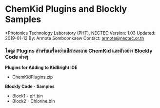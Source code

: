 # ChemKid Plugins and Blockly Samples
*Photonics Technology Laboratory (PHT), NECTEC
Version: 1.03
Updated: 2019-01-12
By: Armote Somboonkaew
Contact: armote@nectec.or.th

### โมดูล Plugins สำหรับเครื่องอ่านสีสารละลาย ChemKid และตัวอย่าง Blockly Code ต่างๆ
**Plugins for Adding to KidBright IDE**
- ChemKidPlugins.zip

**Blockly Code - Samples**
- Block1 - pH.bin
- Block2 - Chlorine.bin
